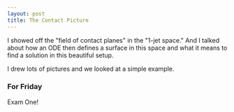 ```yaml
---
layout: post
title: The Contact Picture
---
```


I showed off the "field of contact planes" in the "1-jet space." And I talked about
how an ODE then defines a surface in this space and what it means to find a solution
in this beautiful setup.

I drew lots of pictures and we looked at a simple example.

### For Friday

Exam One!
